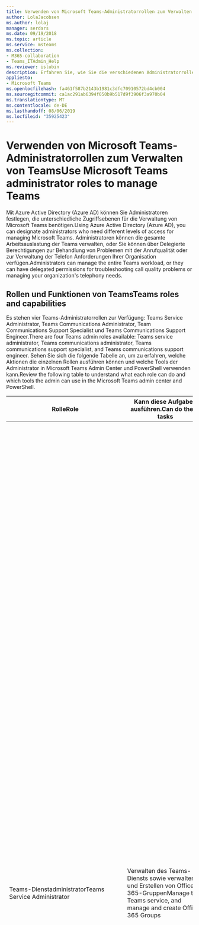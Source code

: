 ```yaml
---
title: Verwenden von Microsoft Teams-Administratorrollen zum Verwalten von Teams
author: LolaJacobsen
ms.author: lolaj
manager: serdars
ms.date: 09/19/2018
ms.topic: article
ms.service: msteams
ms.collection:
- M365-collaboration
- Teams_ITAdmin_Help
ms.reviewer: islubin
description: Erfahren Sie, wie Sie die verschiedenen Administratorrollen zum Verwalten von Teams verwenden können.
appliesto:
- Microsoft Teams
ms.openlocfilehash: fa461f587b2143b1981c3dfc70910572bd4cb004
ms.sourcegitcommit: ca1ac291ab6394f050b9b517d9f3906f3a970b04
ms.translationtype: MT
ms.contentlocale: de-DE
ms.lasthandoff: 08/06/2019
ms.locfileid: "35925423"
---
```

# <a name="use-microsoft-teams-administrator-roles-to-manage-teams"></a><span data-ttu-id="1dbff-103">Verwenden von Microsoft Teams-Administratorrollen zum Verwalten von Teams</span><span class="sxs-lookup"><span data-stu-id="1dbff-103">Use Microsoft Teams administrator roles to manage Teams</span></span>

<span data-ttu-id="1dbff-104">Mit Azure Active Directory (Azure AD) können Sie Administratoren festlegen, die unterschiedliche Zugriffsebenen für die Verwaltung von Microsoft Teams benötigen.</span><span class="sxs-lookup"><span data-stu-id="1dbff-104">Using Azure Active Directory (Azure AD), you can designate administrators who need different levels of access for managing Microsoft Teams.</span></span> <span data-ttu-id="1dbff-105">Administratoren können die gesamte Arbeitsauslastung der Teams verwalten, oder Sie können über Delegierte Berechtigungen zur Behandlung von Problemen mit der Anrufqualität oder zur Verwaltung der Telefon Anforderungen Ihrer Organisation verfügen.</span><span class="sxs-lookup"><span data-stu-id="1dbff-105">Administrators can manage the entire Teams workload, or they can have delegated permissions for troubleshooting call quality problems or managing your organization's telephony needs.</span></span> 

## <a name="teams-roles-and-capabilities"></a><span data-ttu-id="1dbff-106">Rollen und Funktionen von Teams</span><span class="sxs-lookup"><span data-stu-id="1dbff-106">Teams roles and capabilities</span></span>

<span data-ttu-id="1dbff-107">Es stehen vier Teams-Administratorrollen zur Verfügung: Teams Service Administrator, Teams Communications Administrator, Team Communications Support Specialist und Teams Communications Support Engineer.</span><span class="sxs-lookup"><span data-stu-id="1dbff-107">There are four Teams admin roles available: Teams service administrator, Teams communications administrator, Teams communications support specialist, and Teams communications support engineer.</span></span> <span data-ttu-id="1dbff-108">Sehen Sie sich die folgende Tabelle an, um zu erfahren, welche Aktionen die einzelnen Rollen ausführen können und welche Tools der Administrator in Microsoft Teams Admin Center und PowerShell verwenden kann.</span><span class="sxs-lookup"><span data-stu-id="1dbff-108">Review the following table to understand what each role can do and which tools the admin can use in the Microsoft Teams admin center and PowerShell.</span></span>



<!-- add Global admin role? -->

| <span data-ttu-id="1dbff-109">Rolle</span><span class="sxs-lookup"><span data-stu-id="1dbff-109">Role</span></span> | <span data-ttu-id="1dbff-110">Kann diese Aufgaben ausführen.</span><span class="sxs-lookup"><span data-stu-id="1dbff-110">Can do these tasks</span></span> | <span data-ttu-id="1dbff-111">Kann auf die folgenden Tools zugreifen</span><span class="sxs-lookup"><span data-stu-id="1dbff-111">Can access the following tools</span></span> |
|----- | ------------------ | ------------------------------ |
| <span data-ttu-id="1dbff-112">Teams-Dienstadministrator</span><span class="sxs-lookup"><span data-stu-id="1dbff-112">Teams Service Administrator</span></span> | <span data-ttu-id="1dbff-113">Verwalten des Teams-Diensts sowie verwalten und Erstellen von Office 365-Gruppen</span><span class="sxs-lookup"><span data-stu-id="1dbff-113">Manage the Teams service, and manage and create Office 365 Groups</span></span> | <span data-ttu-id="1dbff-114">Alles im Microsoft Teams Admin Center und zugehörige PowerShell-Steuerelemente, einschließlich:</span><span class="sxs-lookup"><span data-stu-id="1dbff-114">Everything in the Microsoft Teams admin center and associated PowerShell controls, including:</span></span><ul><li> <span data-ttu-id="1dbff-115">Verwalten von Besprechungen, einschließlich Besprechungsrichtlinien, Konfigurationen und Konferenz Brücken <sup>1, 3</sup></span><span class="sxs-lookup"><span data-stu-id="1dbff-115">Manage meetings, including meeting policies, configurations, and conference bridges.<sup>1,3</sup></span></span></li><li><span data-ttu-id="1dbff-116">Verwalten von VoIP, einschließlich Anruf Richtlinien und Inventar und Zuordnung von Telefonnummern. <sup>1</sup></span><span class="sxs-lookup"><span data-stu-id="1dbff-116">Manage voice, including calling policies and phone number inventory and assignment.<sup>1</sup></span></span></li><li><span data-ttu-id="1dbff-117">Verwalten von Nachrichten, einschließlich Messagingrichtlinien <sup>1, 3</sup></span><span class="sxs-lookup"><span data-stu-id="1dbff-117">Manage messaging, including messaging policies.<sup>1,3</sup></span></span></li><li><span data-ttu-id="1dbff-118">Verwalten Sie alle organisationsweiten Einstellungen, einschließlich der Föderation, des Teams-Upgrades und der Clienteinstellung für Teams. s<sup>1, 3</sup></span><span class="sxs-lookup"><span data-stu-id="1dbff-118">Manage all org-wide settings, including federation, teams upgrade, and teams client setting.s<sup>1,3</sup></span></span></li><li><span data-ttu-id="1dbff-119">Verwalten Sie die Teams in der Organisation und die zugehörigen Einstellungen, einschließlich der Mitgliedschaft (Gruppenverwaltung, die über PowerShell unterstützt wird, Team Verwaltung im Team Admin Center). <sup>23</sup></span><span class="sxs-lookup"><span data-stu-id="1dbff-119">Manage the teams in the organization and their associated settings, including membership (group management supported via PowerShell, team management in the Teams admin center).<sup>23</sup></span></span></li><li><span data-ttu-id="1dbff-120">Zeigen Sie die Benutzerprofilseite an, und beheben Sie Probleme mit der Benutzer Anrufqualität mithilfe der erweiterten Problembehandlung-Toolset. <sup>3</sup></span><span class="sxs-lookup"><span data-stu-id="1dbff-120">View user profile page and troubleshoot user call quality problems using advanced troubleshooting toolset.<sup>3</sup></span></span> </li><li> <span data-ttu-id="1dbff-121">Greifen Sie auf die Anrufqualität und Zuverlässigkeit von Mandanten auf, überwachen und behandeln Sie Sie mithilfe von Daten, die im CQD-Dashboard (Anrufqualität) angezeigt werden, bis hin zu Benutzern, die von schlechter Anrufqualität betroffen</span><span class="sxs-lookup"><span data-stu-id="1dbff-121">Access, monitor and troubleshoot tenant's call quality and reliability using data exposed in Call Quality Dashboard (CQD) down to the users impacted by poor call quality.</span></span> <span data-ttu-id="1dbff-122">Erstellen Sie neue Berichte, aktualisieren Sie Berichte, und entfernen Sie Sie nach Bedarf.</span><span class="sxs-lookup"><span data-stu-id="1dbff-122">Create new reports, update and remove reports as needed.</span></span> <span data-ttu-id="1dbff-123">Hochladen und Aktualisieren von CQD-Gebäudedaten</span><span class="sxs-lookup"><span data-stu-id="1dbff-123">Upload and update CQD building data.</span></span></li><li> [<span data-ttu-id="1dbff-124">Veröffentlichen von apps im Mandanten-App-Katalog des Teams-Clients</span><span class="sxs-lookup"><span data-stu-id="1dbff-124">Publish apps to the Tenant App Catalog from the Teams client</span></span>](https://docs.microsoft.com/microsoftteams/tenant-apps-catalog-teams)</li></ul> |
| <span data-ttu-id="1dbff-125">Teams-Kommunikationsadministrator</span><span class="sxs-lookup"><span data-stu-id="1dbff-125">Teams Communications Administrator</span></span> | <span data-ttu-id="1dbff-126">Verwalten von Anruf-und besprechungsfeatures innerhalb des Teams-Diensts.</span><span class="sxs-lookup"><span data-stu-id="1dbff-126">Manage calling and meetings features within the Teams service.</span></span> | <span data-ttu-id="1dbff-127">Verwalten von Besprechungen, einschließlich Besprechungsrichtlinien, Konfigurationen und Konferenz Brücken <sup>1, 3</sup></span><span class="sxs-lookup"><span data-stu-id="1dbff-127">Manage meetings, including meeting policies, configurations, and conference bridges.<sup>1,3</sup></span></span><br><br> <span data-ttu-id="1dbff-128">Verwalten von VoIP, einschließlich Anruf Richtlinien und Inventar und Zuordnung von Telefonnummern. <sup>1</sup></span><span class="sxs-lookup"><span data-stu-id="1dbff-128">Manage voice, including calling policies and phone number inventory and assignment.<sup>1</sup></span></span><br><br> <span data-ttu-id="1dbff-129">Zeigen Sie die Benutzerprofilseite an, und beheben Sie Probleme mit der Benutzer Anrufqualität mithilfe der erweiterten Problembehandlung-Toolset. <sup>3</sup></span><span class="sxs-lookup"><span data-stu-id="1dbff-129">View user profile page and troubleshoot user call quality problems using advanced troubleshooting toolset.<sup>3</sup></span></span> <br><br> <span data-ttu-id="1dbff-130">Zugreifen auf, überwachen und behandeln von Problemen mit der Anrufqualität und-Zuverlässigkeit von Mandanten mithilfe von Daten, die im Dashboard für die Anrufqualität (CQD) verfügbar gemacht werden, bis hin zu Benutzern, die von schlechter Anrufqualität betroffen sind.</span><span class="sxs-lookup"><span data-stu-id="1dbff-130">Access, monitor, and troubleshoot tenant's call quality and reliability using data exposed in Call Quality Dashboard (CQD) down to the users who are impacted by poor call quality.</span></span> <span data-ttu-id="1dbff-131">Erstellen Sie neue Berichte, aktualisieren Sie Berichte, und entfernen Sie Sie nach Bedarf.</span><span class="sxs-lookup"><span data-stu-id="1dbff-131">Create new reports, update and remove reports as needed.</span></span> <span data-ttu-id="1dbff-132">Hochladen und Aktualisieren von CQD-Gebäudedaten</span><span class="sxs-lookup"><span data-stu-id="1dbff-132">Upload and update CQD building data.</span></span>|
| <span data-ttu-id="1dbff-133">Teams-Kommunikationssupporttechniker</span><span class="sxs-lookup"><span data-stu-id="1dbff-133">Teams Communications Support Engineer</span></span> | <span data-ttu-id="1dbff-134">Behandeln von Kommunikationsproblemen in Microsoft Teams mithilfe der **erweiterten** Tools</span><span class="sxs-lookup"><span data-stu-id="1dbff-134">Troubleshoot communications issues within Teams by using **advanced** tools.</span></span> | <span data-ttu-id="1dbff-135">Zeigen Sie die Benutzerprofilseite an, und beheben Sie Probleme mit der Benutzer Anrufqualität mithilfe der erweiterten Problembehandlung-Toolset. <sup>3</sup></span><span class="sxs-lookup"><span data-stu-id="1dbff-135">View user profile page and troubleshoot user call quality problems using advanced troubleshooting toolset.<sup>3</sup></span></span> <br><br> <span data-ttu-id="1dbff-136">Zugreifen auf, überwachen und behandeln von Problemen mit der Anrufqualität und-Zuverlässigkeit von Mandanten mithilfe von Daten, die im Dashboard für die Anrufqualität (CQD) verfügbar gemacht werden, bis hin zu Benutzern, die von schlechter Anrufqualität betroffen sind.</span><span class="sxs-lookup"><span data-stu-id="1dbff-136">Access, monitor, and troubleshoot tenant's call quality and reliability using data exposed in Call Quality Dashboard (CQD) down to the users who are impacted by poor call quality.</span></span> |
| <span data-ttu-id="1dbff-137">Teams Communications-Support Spezialist</span><span class="sxs-lookup"><span data-stu-id="1dbff-137">Teams Communications Support Specialist</span></span> | <span data-ttu-id="1dbff-138">Behandeln von Kommunikationsproblemen in Teams mithilfe von **grundlegenden** Tools</span><span class="sxs-lookup"><span data-stu-id="1dbff-138">Troubleshoot communications issues within Teams by using **basic** tools.</span></span>| <span data-ttu-id="1dbff-139">Zugriff auf die Benutzerprofilseite für die Problembehandlung von Anrufen in der anrufanalyse.</span><span class="sxs-lookup"><span data-stu-id="1dbff-139">Access user profile page for troubleshooting calls in Call Analytics.</span></span> <span data-ttu-id="1dbff-140">Kann nur Benutzerinformationen für den gesuchten Benutzer anzeigen.<sup>3</sup></span><span class="sxs-lookup"><span data-stu-id="1dbff-140">Can only view user information for the specific user being searched for.<sup>3</sup></span></span> <br><br> <span data-ttu-id="1dbff-141">Zugreifen auf, überwachen und behandeln von Problemen mit der Anrufqualität und-Zuverlässigkeit von Mandanten mithilfe von Daten, die im Anruf Qualitäts Dashboard (CQD) verfügbar gemacht werden.</span><span class="sxs-lookup"><span data-stu-id="1dbff-141">Access, monitor, and troubleshoot tenant's call quality and reliability using data exposed in Call Quality Dashboard (CQD).</span></span>  

<span data-ttu-id="1dbff-142"><sup>1</sup> [PowerShell – Skype for Business-Modul](https://docs.microsoft.com/office365/enterprise/powershell/manage-skype-for-business-online-with-office-365-powershell)</span><span class="sxs-lookup"><span data-stu-id="1dbff-142"><sup>1</sup> [PowerShell - Skype for Business module](https://docs.microsoft.com/office365/enterprise/powershell/manage-skype-for-business-online-with-office-365-powershell)</span></span><br>
<span data-ttu-id="1dbff-143"><sup>2</sup> [PowerShell – Microsoft Teams-Modul](https://www.powershellgallery.com/packages/MicrosoftTeams/)</span><span class="sxs-lookup"><span data-stu-id="1dbff-143"><sup>2</sup> [PowerShell - Microsoft Teams module](https://www.powershellgallery.com/packages/MicrosoftTeams/)</span></span><br>
<span data-ttu-id="1dbff-144"><sup>3</sup> [Microsoft Teams Admin Center](https://docs.microsoft.com/microsoftteams/manage-teams-skypeforbusiness-admin-center)</span><span class="sxs-lookup"><span data-stu-id="1dbff-144"><sup>3</sup> [Microsoft Teams admin center](https://docs.microsoft.com/microsoftteams/manage-teams-skypeforbusiness-admin-center)</span></span>
<!-- <sup>4</sup> Azure Active Directory admin center <<note that these are going to come later because they’re related to O365 Group management>> 
<sup>5</sup> Microsoft 365 Admin Center <<note that these are going to come later because they’re related to O365 Group management>> 
-->
<span data-ttu-id="1dbff-145">Weitere Informationen zu den für die Verwaltung von Microsoft Teams verfügbaren Verwaltungstools finden Sie unter [Verwalten von Microsoft Teams](https://docs.microsoft.com/microsoftteams/manage-teams-skypeforbusiness-admin-center).</span><span class="sxs-lookup"><span data-stu-id="1dbff-145">For more information about the admin tools available for managing Microsoft Teams, see [Managing Microsoft Teams](https://docs.microsoft.com/microsoftteams/manage-teams-skypeforbusiness-admin-center).</span></span>

<span data-ttu-id="1dbff-146">Weitere Informationen zu Grenzwerten, Spezifikationen und anderen Anforderungen, die für Teams gelten, finden Sie unter [Grenzwerte und Spezifikationen für Microsoft Teams](limits-specifications-teams.md).</span><span class="sxs-lookup"><span data-stu-id="1dbff-146">For more information about limits, specifications, and other requirements that apply to Teams, see [Limits and specifications for Microsoft Teams](limits-specifications-teams.md).</span></span>

## <a name="assign-users-to-each-role"></a><span data-ttu-id="1dbff-147">Zuweisen von Benutzern zu jeder Rolle</span><span class="sxs-lookup"><span data-stu-id="1dbff-147">Assign users to each role</span></span>

<span data-ttu-id="1dbff-148">Sie können diesen Rollen in Azure AD Benutzer zuweisen.</span><span class="sxs-lookup"><span data-stu-id="1dbff-148">You can assign users to these roles in Azure AD.</span></span> <span data-ttu-id="1dbff-149">Informationen zum Zuweisen von Administratorrollen zu einem Benutzer in Azure AD finden Sie unter [Zuweisen eines Benutzers zu Administratorrollen in Azure Active Directory](https://docs.microsoft.com/azure/active-directory/fundamentals/active-directory-users-assign-role-azure-portal).</span><span class="sxs-lookup"><span data-stu-id="1dbff-149">To learn how to assign administrative roles to a user in Azure AD, see [Assign a user to administrator roles in Azure Active Directory](https://docs.microsoft.com/azure/active-directory/fundamentals/active-directory-users-assign-role-azure-portal).</span></span>

## <a name="cmdlets-available-for-each-role"></a><span data-ttu-id="1dbff-150">Für jede Rolle verfügbare Cmdlets</span><span class="sxs-lookup"><span data-stu-id="1dbff-150">Cmdlets available for each role</span></span>

<span data-ttu-id="1dbff-151">Die meisten PowerShell-Tools für diese Administratorrollen sind im Skype for Business PowerShell-Modul enthalten, und es ist wichtig zu beachten, dass einige Cmdlets, für die diese Administratorrollen verfügbar sind, Zugriff auf die Steuerung freigegebener Einstellungen haben, die auch für Skype for Business Online verwendet werden.</span><span class="sxs-lookup"><span data-stu-id="1dbff-151">Most of the PowerShell tools for these admin roles live in the Skype for Business PowerShell module, and it's important to note that some of the cmdlets that these admin roles have access to control shared settings that are also used for Skype for Business Online.</span></span> <span data-ttu-id="1dbff-152">Die Skype for Business-Administratorrolle hat auch Zugriff auf alle Cmdlets des Skype for Business PowerShell-Moduls.</span><span class="sxs-lookup"><span data-stu-id="1dbff-152">The Skype for Business admin role also has access to all the cmdlets in the Skype for Business PowerShell module.</span></span>

<span data-ttu-id="1dbff-153">Führen Sie die folgenden Schritte aus, um die vollständige Liste der derzeit für eine bestimmte Rolle verfügbaren Cmdlets im Skype for Business PowerShell-Modul anzuzeigen:</span><span class="sxs-lookup"><span data-stu-id="1dbff-153">To view the full list of cmdlets currently available to a given role in the Skype for Business PowerShell module, follow these steps:</span></span>

1. <span data-ttu-id="1dbff-154">Weisen Sie diese Rolle einem Benutzer zu (und stellen Sie sicher, dass der Benutzer keine anderen Rollen hat).</span><span class="sxs-lookup"><span data-stu-id="1dbff-154">Assign that role to a user (and make sure that the user has no other roles).</span></span>
2. <span data-ttu-id="1dbff-155">Stellen Sie eine Verbindung mit dem Skype for Business PowerShell-Modul her:</span><span class="sxs-lookup"><span data-stu-id="1dbff-155">Connect to the Skype for Business PowerShell module:</span></span><br>
   <span data-ttu-id="1dbff-156">a.</span><span class="sxs-lookup"><span data-stu-id="1dbff-156">a.</span></span> <span data-ttu-id="1dbff-157">$Session = neu-csonlinesession</span><span class="sxs-lookup"><span data-stu-id="1dbff-157">$session = new-csonlinesession</span></span><br>
   <span data-ttu-id="1dbff-158">b.</span><span class="sxs-lookup"><span data-stu-id="1dbff-158">b.</span></span> <span data-ttu-id="1dbff-159">Importieren-PSSession $Session</span><span class="sxs-lookup"><span data-stu-id="1dbff-159">Import-pssession $session</span></span><br>
   <span data-ttu-id="1dbff-160">c.</span><span class="sxs-lookup"><span data-stu-id="1dbff-160">c.</span></span> <span data-ttu-id="1dbff-161">Verwenden **Sie "Get-Module** ", um den Namen der importierten Sitzung zu identifizieren (Dies ist ein zufällig generierter Name).</span><span class="sxs-lookup"><span data-stu-id="1dbff-161">Use **Get-Module** to identify the name of the imported session (it will be a randomly generated name).</span></span><br>
3. <span data-ttu-id="1dbff-162">Verwenden Sie den Namen des **Befehls Moduls** <*von oben*>, um alle verfügbaren Cmdlets zu identifizieren.</span><span class="sxs-lookup"><span data-stu-id="1dbff-162">Use **Get-Command -Module** <*name from above*> to identify all available cmdlets</span></span>

### <a name="related-topics"></a><span data-ttu-id="1dbff-163">Verwandte Themen</span><span class="sxs-lookup"><span data-stu-id="1dbff-163">Related topics</span></span>

- [<span data-ttu-id="1dbff-164">Microsoft Teams PowerShell-Übersicht</span><span class="sxs-lookup"><span data-stu-id="1dbff-164">Microsoft Teams PowerShell Overview</span></span>](teams-powershell-overview.md)
- [<span data-ttu-id="1dbff-165">Microsoft Teams PowerShell</span><span class="sxs-lookup"><span data-stu-id="1dbff-165">Microsoft Teams PowerShell</span></span>](https://docs.microsoft.com/powershell/module/teams/?view=teams-ps)
- [<span data-ttu-id="1dbff-166">Zuweisen von Teambesitzern und -mitgliedern in Microsoft Teams</span><span class="sxs-lookup"><span data-stu-id="1dbff-166">Assign team owners and members in Microsoft Teams</span></span>](https://docs.microsoft.com/microsoftteams/assign-roles-permissions)

